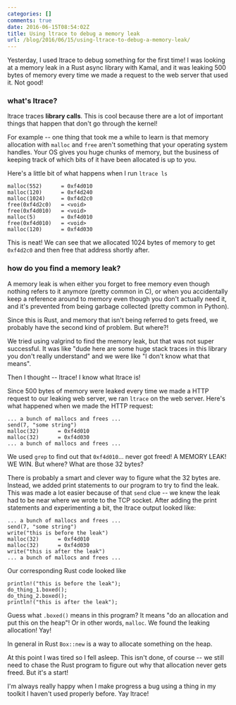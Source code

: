 ```yaml
---
categories: []
comments: true
date: 2016-06-15T08:54:02Z
title: Using ltrace to debug a memory leak
url: /blog/2016/06/15/using-ltrace-to-debug-a-memory-leak/
---
```


Yesterday, I used ltrace to debug something for the first time! I was looking at a memory leak in a Rust async library with Kamal, and it was leaking 500 bytes of memory every time we made a request to the web server that used it. Not good!

### what's ltrace?

ltrace traces **library calls**. This is cool because there are a lot of important things that happen that don't go through the kernel!

For example -- one thing that took me a while to learn is that memory allocation with `malloc` and `free` aren't something that your operating system handles. Your OS gives you huge chunks of memory, but the business of keeping track of which bits of it have been allocated is up to you.

Here's a little bit of what happens when I run `ltrace ls`

```
malloc(552)      = 0xf4d010
malloc(120)      = 0xf4d240
malloc(1024)     = 0xf4d2c0
free(0xf4d2c0)   = <void>
free(0xf4d010)   = <void>
malloc(5)        = 0xf4d010
free(0xf4d010)   = <void>
malloc(120)      = 0xf4d030
```

This is neat! We can see that we allocated 1024 bytes of memory to get `0xf4d2c0` and then free that address shortly after.

### how do you find a memory leak?

A memory leak is when either you forget to free memory even though nothing refers to it anymore (pretty common in C), or when you accidentally keep a reference around to memory even though you don't actually need it, and it's prevented from being garbage collected (pretty common in Python).

Since this is Rust, and memory that isn't being referred to gets freed, we probably have the second kind of problem. But where?!

We tried using valgrind to find the memory leak, but that was not super successful. It was like "dude here are some huge stack traces in this library you don't really understand" and we were like "I don't know what that means".

Then I thought -- ltrace! I know what ltrace is! 

Since 500 bytes of memory were leaked every time we made a HTTP request to our leaking web server, we ran `ltrace` on the web server. Here's what happened when we made the HTTP request:

```
... a bunch of mallocs and frees ...
send(7, "some string")
malloc(32)      = 0xf4d010
malloc(32)      = 0xf4d030
... a bunch of mallocs and frees ...
```

We used `grep` to find out that `0xf4d010`... never got freed! A MEMORY LEAK! WE WIN. But where? What are those 32 bytes?

There is probably a smart and clever way to figure what the 32 bytes are. Instead, we added print statements to our program to try to find the leak. This was made a lot easier because of that `send` clue -- we knew the leak had to be near where we wrote to the TCP socket. After adding the print statements and experimenting a bit, the ltrace output looked like:


```
... a bunch of mallocs and frees ...
send(7, "some string")
write("this is before the leak")
malloc(32)      = 0xf4d010
malloc(32)      = 0xf4d030
write("this is after the leak")
... a bunch of mallocs and frees ...
```

Our corresponding Rust code looked like 

```
println!("this is before the leak");
do_thing_1.boxed();
do_thing_2.boxed();
println!("this is after the leak");
```

Guess what `.boxed()` means in this program? It means "do an allocation and put this on the heap"! Or in other words, `malloc`. We found the leaking allocation! Yay!

In general in Rust `Box::new` is a way to allocate something on the heap.

At this point I was tired so I fell asleep. This isn't done, of course -- we still need to chase the Rust program to figure out why that allocation never gets freed. But it's a start!

I'm always really happy when I make progress a bug using a thing in my toolkit I haven't used properly before. Yay ltrace!